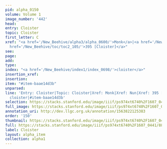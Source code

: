 ```yaml
---
pid: alpha_0150
volume: Volume 1
image_number: '442'
head: 
entry: Cloister
topic: Cloister
first_letter: C
xref: "<a href='/New_Beehive/alpha3/alpha_0600/'>Monk</a>|<a href='/New_Beehive/alpha3/alpha_0641/'>Nun</a>|<a
  href='/New_Beehive/toc/toc2_105/'>395 [Cloister]</a>"
see: 
page: 
add: 
type: 
index: "<a href='/New_Beehive/index1/index_0698/'>cloister</a>"
insertion_xref: 
insertion: 
item: "#item-baae14d3b"
unparsed: 
line: 'Entry: Cloister|Topic: Cloister|Xref: Monk|Xref: Nun|Xref: 395 [Cloister]|Index:
  cloister|#item-baae14d3b'
selection: https://stacks.stanford.edu/image/iiif/ps974xt6740%2F1607_0441/886,2684,2912,448/full/0/default.jpg
full_image: https://stacks.stanford.edu/image/iiif/ps974xt6740%2F1607_0441/full/full/0/default.jpg
annotation_uri: http://dev.llgc.org.uk/annotation/1563822125383
order: '150'
thumbnail: https://stacks.stanford.edu/image/iiif/ps974xt6740%2F1607_0441/886,2684,600,180/250,/0/default.jpg
full: https://stacks.stanford.edu/image/iiif/ps974xt6740%2F1607_0441/886,2684,2912,448/full/0/default.jpg
label: Cloister
layout: alpha_item
collection: alpha1
---
```

